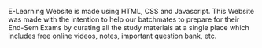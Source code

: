 E-Learning Website is made using HTML, CSS and Javascript. This Website was made with the intention to help our batchmates to prepare for their End-Sem Exams by curating all the study materials at a single place which includes free online videos, notes, important question bank, etc.
